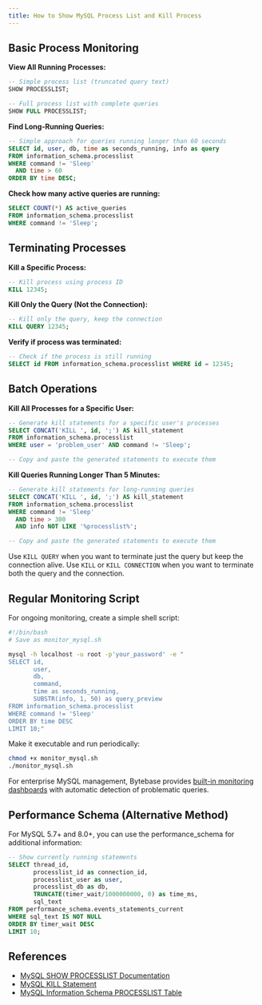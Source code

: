 ```yaml
---
title: How to Show MySQL Process List and Kill Process
---
```


## Basic Process Monitoring

**View All Running Processes:**

```sql
-- Simple process list (truncated query text)
SHOW PROCESSLIST;

-- Full process list with complete queries
SHOW FULL PROCESSLIST;
```

**Find Long-Running Queries:**

```sql
-- Simple approach for queries running longer than 60 seconds
SELECT id, user, db, time as seconds_running, info as query
FROM information_schema.processlist
WHERE command != 'Sleep'
  AND time > 60
ORDER BY time DESC;
```

**Check how many active queries are running:**

```sql
SELECT COUNT(*) AS active_queries
FROM information_schema.processlist
WHERE command != 'Sleep';
```

## Terminating Processes

**Kill a Specific Process:**

```sql
-- Kill process using process ID
KILL 12345;
```

**Kill Only the Query (Not the Connection):**

```sql
-- Kill only the query, keep the connection
KILL QUERY 12345;
```

**Verify if process was terminated:**

```sql
-- Check if the process is still running
SELECT id FROM information_schema.processlist WHERE id = 12345;
```

## Batch Operations

**Kill All Processes for a Specific User:**

```sql
-- Generate kill statements for a specific user's processes
SELECT CONCAT('KILL ', id, ';') AS kill_statement
FROM information_schema.processlist
WHERE user = 'problem_user' AND command != 'Sleep';

-- Copy and paste the generated statements to execute them
```

**Kill Queries Running Longer Than 5 Minutes:**

```sql
-- Generate kill statements for long-running queries
SELECT CONCAT('KILL ', id, ';') AS kill_statement
FROM information_schema.processlist
WHERE command != 'Sleep'
  AND time > 300
  AND info NOT LIKE '%processlist%';

-- Copy and paste the generated statements to execute them
```

<HintBlock type="info">

Use `KILL QUERY` when you want to terminate just the query but keep the connection alive. Use `KILL` or `KILL CONNECTION` when you want to terminate both the query and the connection.

</HintBlock>

## Regular Monitoring Script

For ongoing monitoring, create a simple shell script:

```bash
#!/bin/bash
# Save as monitor_mysql.sh

mysql -h localhost -u root -p'your_password' -e "
SELECT id,
       user,
       db,
       command,
       time as seconds_running,
       SUBSTR(info, 1, 50) as query_preview
FROM information_schema.processlist
WHERE command != 'Sleep'
ORDER BY time DESC
LIMIT 10;"
```

Make it executable and run periodically:

```bash
chmod +x monitor_mysql.sh
./monitor_mysql.sh
```

<HintBlock type="info">

For enterprise MySQL management, Bytebase provides [built-in monitoring dashboards](https://docs.bytebase.com/introduction/features/) with automatic detection of problematic queries.

</HintBlock>

## Performance Schema (Alternative Method)

For MySQL 5.7+ and 8.0+, you can use the performance_schema for additional information:

```sql
-- Show currently running statements
SELECT thread_id,
       processlist_id as connection_id,
       processlist_user as user,
       processlist_db as db,
       TRUNCATE(timer_wait/1000000000, 0) as time_ms,
       sql_text
FROM performance_schema.events_statements_current
WHERE sql_text IS NOT NULL
ORDER BY timer_wait DESC
LIMIT 10;
```

## References

- [MySQL SHOW PROCESSLIST Documentation](https://dev.mysql.com/doc/refman/8.0/en/show-processlist.html)
- [MySQL KILL Statement](https://dev.mysql.com/doc/refman/8.0/en/kill.html)
- [MySQL Information Schema PROCESSLIST Table](https://dev.mysql.com/doc/refman/8.0/en/information-schema-processlist-table.html)
